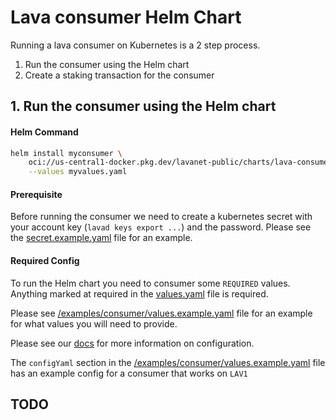 # Lava consumer Helm Chart

Running a lava consumer on Kubernetes is a 2 step process.

1. Run the consumer using the Helm chart
2. Create a staking transaction for the consumer

## 1. Run the consumer using the Helm chart

#### Helm Command

```bash
helm install myconsumer \
    oci://us-central1-docker.pkg.dev/lavanet-public/charts/lava-consumer \
    --values myvalues.yaml
```

#### Prerequisite

Before running the consumer we need to create a kubernetes secret with your account key (`lavad keys export ...`) and the password.
Please see the [secret.example.yaml](secret.example.yaml) file for an example.

#### Required Config

To run the Helm chart you need to consumer some `REQUIRED` values. Anything marked at required in the [values.yaml](values.yaml) file is required.

Please see [/examples/consumer/values.example.yaml](/examples/consumer/values.example.yaml) file for an example for what values you will need to provide.

Please see our [docs](https://docs.lavanet.xyz/consumer-setup) for more information on configuration.

The `configYaml` section in the [/examples/consumer/values.example.yaml](/examples/consumer/values.example.yaml) file has an example config for a consumer that works on `LAV1`

## TODO
